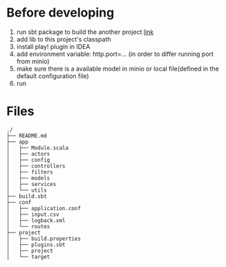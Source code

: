 # Before developing

1. run sbt package to build the another project [link](https://github.com/ScalaTeam1/flight-prices-prediction-xgboost)
2. add lib to this project's classpath
3. install play! plugin in IDEA
4. add environment variable: http.port=... (in order to differ running port from minio)
5. make sure there is a available model in minio or local file(defined in the default configuration file)
6. run

# Files

```text
./
├── README.md
├── app
│   ├── Module.scala
│   ├── actors
│   ├── config
│   ├── controllers
│   ├── filters
│   ├── models
│   ├── services
│   └── utils
├── build.sbt
├── conf
│   ├── application.conf
│   ├── input.csv
│   ├── logback.xml
│   └── routes
├── project
│   ├── build.properties
│   ├── plugins.sbt
│   ├── project
│   └── target
```
